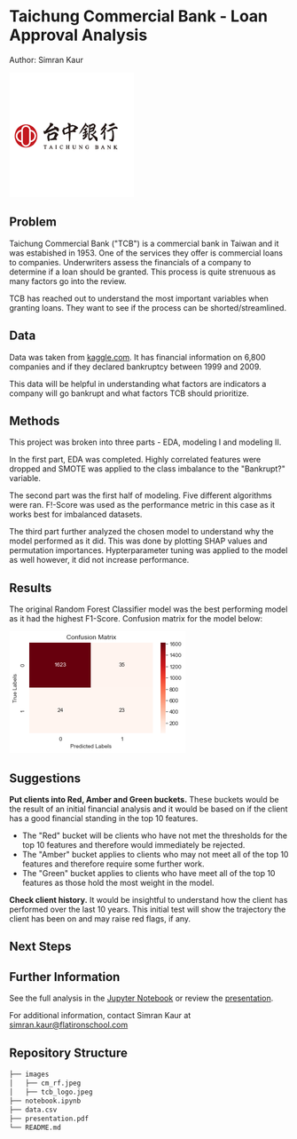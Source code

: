 # Taichung Commercial Bank - Loan Approval Analysis

Author: Simran Kaur 

![title](images/tcb_logo.jpeg)

## Problem

Taichung Commercial Bank ("TCB") is a commercial bank in Taiwan and it was estabished in 1953. One of the services they offer is commercial loans to companies. Underwriters assess the financials of a company to determine if a loan should be granted. This process is quite strenuous as many factors go into the review. 

TCB has reached out to understand the most important variables when granting loans. They want to see if the process can be shorted/streamlined. 

## Data

Data was taken from [kaggle.com](https://www.kaggle.com/datasets/fedesoriano/company-bankruptcy-prediction). It has financial information on 6,800 companies and if they declared bankruptcy between 1999 and 2009.

This data will be helpful in understanding what factors are indicators a company will go bankrupt and what factors TCB should prioritize.

## Methods

This project was broken into three parts - EDA, modeling I and modeling II. 

In the first part, EDA was completed. Highly correlated features were dropped and SMOTE was applied to the class imbalance to the "Bankrupt?" variable. 

The second part was the first half of modeling. Five different algorithms were ran. F!-Score was used as the performance metric in this case as it works best for imbalanced datasets. 

The third part further analyzed the chosen model to understand why the model performed as it did. This was done by plotting SHAP values and permutation importances. Hypterparameter tuning was applied to the model as well however, it did not increase performance. 

## Results

The original Random Forest Classifier model was the best performing model as it had the highest F1-Score. Confusion matrix for the model below:

![title](images/cm_rf.jpeg)

## Suggestions

**Put clients into Red, Amber and Green buckets.** These buckets would be the result of an initial financial analysis and it would be based on if the client has a good financial standing in the top 10 features.
* The "Red" bucket will be clients who have not met the thresholds for the top 10 features and therefore would immediately be rejected.
* The "Amber" bucket applies to clients who may not meet all of the top 10 features and therefore require some further work.
* The "Green" bucket applies to clients who have meet all of the top 10 features as those hold the most weight in the model.

**Check client history.** It would be insightful to understand how the client has performed over the last 10 years. This initial test will show the trajectory the client has been on and may raise red flags, if any.

## Next Steps



## Further Information

See the full analysis in the [Jupyter Notebook](https://github.com/simrank3/bankruptcy_predictor/blob/main/notebook.ipynb) or review the [presentation]().

For additional information, contact Simran Kaur at simran.kaur@flatironschool.com

## Repository Structure
```
├── images
│   ├── cm_rf.jpeg
│   ├── tcb_logo.jpeg
├── notebook.ipynb
├── data.csv
├── presentation.pdf
└── README.md